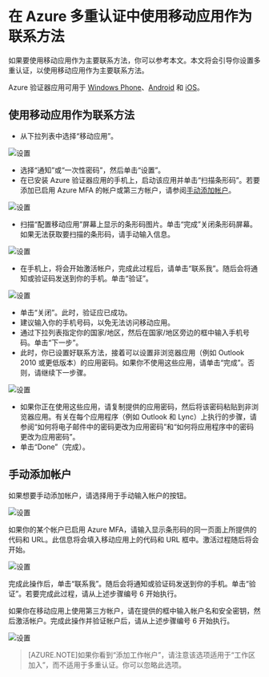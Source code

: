 <properties 
	pageTitle="在 Azure MFA 中使用移动应用作为联系方法" 
	description="本页说明用户如何使用移动应用作为 Azure MFA 的主要联系方法。" 
	services="multi-factor-authentication" 
	documentationCenter="" 
	authors="billmath" 
	manager="terrylan" 
	editor="bryanla"/>

<tags 
	ms.service="multi-factor-authentication" 
	ms.date="07/21/2015" 
	wacn.date="12/17/2015"/>

# 在 Azure 多重认证中使用移动应用作为联系方法

如果要使用移动应用作为主要联系方法，你可以参考本文。本文将会引导你设置多重认证，以使用移动应用作为主要联系方法。

Azure 验证器应用可用于 [Windows Phone](http://www.windowsphone.com/zh-cn/store/app/azure-authenticator/03a5b2bf-6066-418f-b569-e8aecbc06e50)、[Android](https://play.google.com/store/apps/details?id=com.azure.authenticator) 和 [iOS](https://itunes.apple.com/us/app/azure-authenticator/id983156458)。

## 使用移动应用作为联系方法


- 从下拉列表中选择“移动应用”。


![设置](./media/multi-factor-authentication-end-user-first-time-mobile-app/mobileapp.png)

- 选择“通知”或“一次性密码”，然后单击“设置”。
- 在已安装 Azure 验证器应用的手机上，启动该应用并单击“扫描条形码”。若要添加已启用 Azure MFA 的帐户或第三方帐户，请参阅[手动添加帐户](#adding-an-account-manually)。

![设置](./media/multi-factor-authentication-end-user-first-time-mobile-app/scan.png)

- 扫描“配置移动应用”屏幕上显示的条形码图片。单击“完成”关闭条形码屏幕。如果无法获取要扫描的条形码，请手动输入信息。

![设置](./media/multi-factor-authentication-end-user-first-time-mobile-app/barcode.png)

- 在手机上，将会开始激活帐户，完成此过程后，请单击“联系我”。随后会将通知或验证码发送到你的手机。单击“验证”。

![设置](./media/multi-factor-authentication-end-user-first-time-mobile-app/verify.png)

- 单击“关闭”。此时，验证应已成功。
- 建议输入你的手机号码，以免无法访问移动应用。
- 通过下拉列表指定你的国家/地区，然后在国家/地区旁边的框中输入手机号码。单击“下一步”。
- 此时，你已设置好联系方法，接着可以设置非浏览器应用（例如 Outlook 2010 或更低版本）的应用密码。如果你不使用这些应用，请单击“完成”。否则，请继续下一步骤。

![设置](./media/multi-factor-authentication-end-user-first-time-mobile-app/step4.png)

- 如果你正在使用这些应用，请复制提供的应用密码，然后将该密码粘贴到非浏览器应用。有关在每个应用程序（例如 Outlook 和 Lync）上执行的步骤，请参阅“如何将电子邮件中的密码更改为应用密码”和“如何将应用程序中的密码更改为应用密码”。
- 单击“Done”（完成）。


## 手动添加帐户
如果想要手动添加帐户，请选择用于手动输入帐户的按钮。

![设置](./media/multi-factor-authentication-end-user-first-time-mobile-app/addaccount.png)

如果你的某个帐户已启用 Azure MFA，请输入显示条形码的同一页面上所提供的代码和 URL。此信息将会填入移动应用上的代码和 URL 框中。激活过程随后将会开始。

![设置](./media/multi-factor-authentication-end-user-first-time-mobile-app/barcode2.png)

完成此操作后，单击“联系我”。随后会将通知或验证码发送到你的手机。单击“验证”。若要完成此过程，请从上述步骤编号 6 开始执行。

如果你在移动应用上使用第三方帐户，请在提供的框中输入帐户名和安全密钥，然后激活帐户。完成此操作并验证帐户后，请从上述步骤编号 6 开始执行。


![设置](./media/multi-factor-authentication-end-user-first-time-mobile-app/add3rdparty.png)

>[AZURE.NOTE]如果你看到“添加工作帐户”，请注意该选项适用于“工作区加入”，而不适用于多重认证。你可以忽略此选项。
 

<!---HONumber=69-->